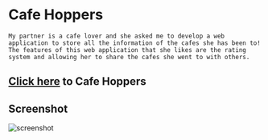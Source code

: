 # Cafe Hoppers

```
My partner is a cafe lover and she asked me to develop a web application to store all the information of the cafes she has been to!
The features of this web application that she likes are the rating system and allowing her to share the cafes she went to with others.
```

## [Click here](https://cafe-hoppers-zhdj.onrender.com/) to Cafe Hoppers

## Screenshot
![screenshot](/imgs/screenshot.png)